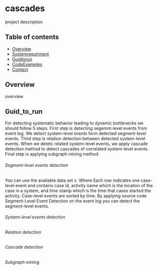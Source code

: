 # cascades

project description

## Table of contents
* [Overview](#Overview)
* [Systemrequirment](#system_requirment)
* [Guidtorun](#Guid_to_run)
* [CodeExamples](#Code_Examples)
* [Contact](#contact)

## Overview
overview

## Guid_to_run
For detecting systematic behavior leading to dynamic bottlenecks we should follow 5 steps. First step is detecting segemnt-level events from event log. We detect system-level events form detected segment-level events. Third step is relation detection between detected system-level events. When we detetc related system-level events, we apply cascade detection method to detect cascades of correlated system-level events. Final step is applying subgraph mining method.

###### Segment-level events detection


You can use the available data set x. Where Each row indicates one case-level event and contains case id, activity name which is the location of the case in a system, and time stamp which is the time that cases started the activity. Case-level events are sorted by time. By applying source code Segment-Level Event Detection on the event log you can detect the segment-level events.

###### System-level events detection
###### Relation detection
###### Cascade detection
###### Subgraph mining

